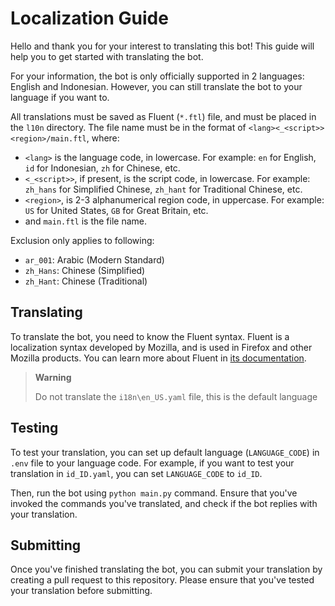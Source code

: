 # Localization Guide

Hello and thank you for your interest to translating this bot! This guide will
help you to get started with translating the bot.

For your information, the bot is only officially supported in 2 languages:
English and Indonesian. However, you can still translate the bot to your
language if you want to.

All translations must be saved as Fluent (`*.ftl`) file, and must be placed in
the `l10n` directory. The file name must be in the format of
`<lang><_<script>><region>/main.ftl`, where:

* `<lang>` is the language code, in lowercase. For example: `en` for English,
  `id` for Indonesian, `zh` for Chinese, etc.
* `<_<script>>`, if present, is the script code, in lowercase. For example:
  `zh_hans` for Simplified Chinese, `zh_hant` for Traditional Chinese, etc.
* `<region>`, is 2-3 alphanumerical region code, in uppercase. For example:
  `US` for United States, `GB` for Great Britain, etc.
* and `main.ftl` is the file name.

Exclusion only applies to following:

* `ar_001`: Arabic (Modern Standard)
* `zh_Hans`: Chinese (Simplified)
* `zh_Hant`: Chinese (Traditional)

## Translating

To translate the bot, you need to know the Fluent syntax. Fluent is a
localization syntax developed by Mozilla, and is used in Firefox and other
Mozilla products. You can learn more about Fluent in
[its documentation](https://projectfluent.org/).

> **Warning**
>
> Do not translate the `i18n\en_US.yaml` file, this is the default language

## Testing

To test your translation, you can set up default language (`LANGUAGE_CODE`) in
`.env` file to your language code. For example, if you want to test your
translation in `id_ID.yaml`, you can set `LANGUAGE_CODE` to `id_ID`.

Then, run the bot using `python main.py` command. Ensure that you've invoked
the commands you've translated, and check if the bot replies with your
translation.

## Submitting

Once you've finished translating the bot, you can submit your translation by
creating a pull request to this repository. Please ensure that you've tested
your translation before submitting.
